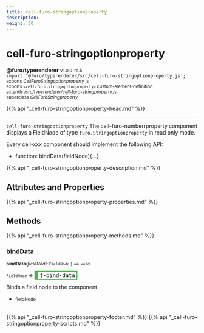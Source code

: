 ```yaml
---
title: cell-furo-stringoptionproperty
description: 
weight: 50
---
```


# cell-furo-stringoptionproperty
**@furo/typerenderer** <small>v1.0.0-rc.5</small>
<br>`import '@furo/typerenderer/src/cell-furo-stringoptionproperty.js';`<small>
<br>exports *CellFuroStringoptionproperty* js
<br>exports `<cell-furo-stringoptionproperty>` custom-element-definition
<br>extends */src/typerenderer/cell-furo-stringproperty.js*
<br>superclass *CellFuroStringproperty*</small>

{{% api "_cell-furo-stringoptionproperty-head.md" %}}

****

`cell-furo-stringoptionproperty`
The cell-furo-numberrproperty component displays a FieldNode of type `furo.Stringoptionproperty` in read only mode.

Every cell-xxx component should implement the following API:
- function: bindData(fieldNode){...}

{{% api "_cell-furo-stringoptionproperty-description.md" %}}


## Attributes and Properties
{{% api "_cell-furo-stringoptionproperty-properties.md" %}}




## Methods
{{% api "_cell-furo-stringoptionproperty-methods.md" %}}


### **bindData**
<small>**bindData**(*fieldNode* `FieldNode` ) ⟹ `void`</small>

<small>`FieldNode` </small> →
<span  style="border-width:2px 2px 2px 10px; border-style: solid;border-color:  rgb(76, 175, 80);font-family:monospace; padding:2px 4px;">ƒ-bind-data</span>

Binds a field node to the component

- <small>fieldNode </small>
<br><br>




{{% api "_cell-furo-stringoptionproperty-footer.md" %}}
{{% api "_cell-furo-stringoptionproperty-scripts.md" %}}
